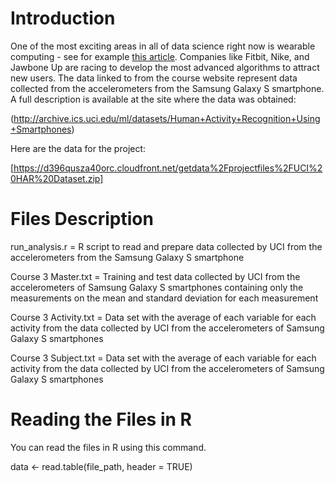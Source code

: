 # Introduction

One of the most exciting areas in all of data science right now is wearable computing - see for example [this article]( http://www.insideactivitytracking.com/data-science-activity-tracking-and-the-battle-for-the-worlds-top-sports-brand/). Companies like Fitbit, Nike, and Jawbone Up are racing to develop the most advanced algorithms to attract new users. The data linked to from the course website represent data collected from the accelerometers from the Samsung Galaxy S smartphone. A full description is available at the site where the data was obtained:

(http://archive.ics.uci.edu/ml/datasets/Human+Activity+Recognition+Using+Smartphones)

Here are the data for the project:

[https://d396qusza40orc.cloudfront.net/getdata%2Fprojectfiles%2FUCI%20HAR%20Dataset.zip]

# Files Description

run_analysis.r = R script to read and prepare data collected by UCI from the accelerometers from the Samsung Galaxy S smartphone

Course 3 Master.txt = Training and test data collected by UCI from the accelerometers of Samsung Galaxy S smartphones containing only the measurements on the mean and standard deviation for each measurement

Course 3 Activity.txt = Data set with the average of each variable for each activity from the data collected by UCI from the accelerometers of Samsung Galaxy S smartphones

Course 3 Subject.txt = Data set with the average of each variable for each activity from the data collected by UCI from the accelerometers of Samsung Galaxy S smartphones

# Reading the Files in R

You can read the files in R using this command.

data <- read.table(file_path, header = TRUE)

